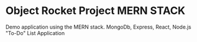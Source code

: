 # Object Rocket Project MERN STACK
 Demo application using the MERN stack. 
 MongoDb, Express, React, Node.js
 "To-Do" List Application 
